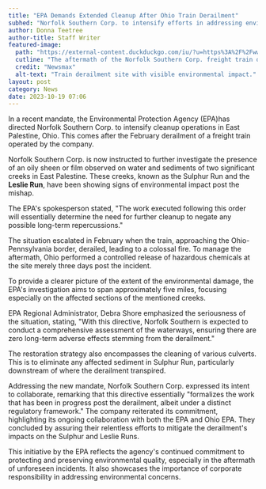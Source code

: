 ```yaml
---
title: "EPA Demands Extended Cleanup After Ohio Train Derailment"
subhed: "Norfolk Southern Corp. to intensify efforts in addressing environmental aftermath of East Palestine mishap."
author: Donna Teetree
author-title: Staff Writer
featured-image: 
  path: "https://external-content.duckduckgo.com/iu/?u=https%3A%2F%2Fwww.newsmax.com%2FCMSPages%2FGetFile.aspx%3Fguid%3Df1936c2e-91e1-473c-b2d4-88e1ea168a6f%26SiteName%3DNewsmax&f=1&nofb=1&ipt=e83ef5c41e62d78f43c5c40c188ff6c6b2f8771a9adf88ca3c973f225c3c9a46&ipo=images"
  cutline: "The aftermath of the Norfolk Southern Corp. freight train derailment in East Palestine, Ohio."
  credit: "Newsmax"
  alt-text: "Train derailment site with visible environmental impact."
layout: post
category: News
date: 2023-10-19 07:06
---
```


In a recent mandate, the Environmental Protection Agency (EPA)has directed Norfolk Southern Corp. to intensify cleanup operations in East Palestine, Ohio. This comes after the February derailment of a freight train operated by the company.

Norfolk Southern Corp. is now instructed to further investigate the presence of an oily sheen or film observed on water and sediments of two significant creeks in East Palestine. These creeks, known as the Sulphur Run and the **Leslie Run**, have been showing signs of environmental impact post the mishap.

The EPA's spokesperson stated, "The work executed following this order will essentially determine the need for further cleanup to negate any possible long-term repercussions."

The situation escalated in February when the train, approaching the Ohio-Pennsylvania border, derailed, leading to a colossal fire. To manage the aftermath, Ohio performed a controlled release of hazardous chemicals at the site merely three days post the incident.

To provide a clearer picture of the extent of the environmental damage, the EPA's investigation aims to span approximately five miles, focusing especially on the affected sections of the mentioned creeks.

EPA Regional Administrator, Debra Shore emphasized the seriousness of the situation, stating, "With this directive, Norfolk Southern is expected to conduct a comprehensive assessment of the waterways, ensuring there are zero long-term adverse effects stemming from the derailment."

The restoration strategy also encompasses the cleaning of various culverts. This is to eliminate any affected sediment in Sulphur Run, particularly downstream of where the derailment transpired.

Addressing the new mandate, Norfolk Southern Corp. expressed its intent to collaborate, remarking that this directive essentially "formalizes the work that has been in progress post the derailment, albeit under a distinct regulatory framework." The company reiterated its commitment, highlighting its ongoing collaboration with both the EPA and Ohio EPA. They concluded by assuring their relentless efforts to mitigate the derailment's impacts on the Sulphur and Leslie Runs.

This initiative by the EPA reflects the agency's continued commitment to protecting and preserving environmental quality, especially in the aftermath of unforeseen incidents. It also showcases the importance of corporate responsibility in addressing environmental concerns.
